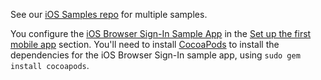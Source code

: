 See our [iOS Samples repo](https://github.com/okta/samples-ios) for multiple samples.

You configure the [iOS Browser Sign-In Sample App](https://github.com/okta/samples-ios/tree/master/browser-sign-in) in the [Set up the first mobile app](#set-up-the-first-mobile-app) section. You'll need to install [CocoaPods](https://cocoapods.org/) to install the dependencies for the iOS Browser Sign-In sample app, using `sudo gem install cocoapods`.